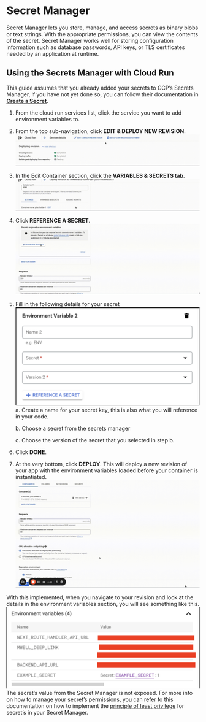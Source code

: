# Secret Manager

Secret Manager lets you store, manage, and access secrets as binary blobs or text strings. With the appropriate permissions, you can view the contents of the secret. Secret Manager works well for storing configuration information such as database passwords, API keys, or TLS certificates needed by an application at runtime.

## Using the Secrets Manager with Cloud Run

This guide assumes that you already added your secrets to GCP’s Secrets Manager, if you have not yet done so, you can follow their documentation in [**Create a Secret**](https://cloud.google.com/secret-manager/docs/creating-and-accessing-secrets#create).

1. From the cloud run services list, click the service you want to add environment variables to.
2. From the top sub-navigation, click **EDIT & DEPLOY NEW REVISION**.
    ![Edit and Deploy](./assets/secret_manager_01.gif)
3. In the Edit Container section, click the **VARIABLES & SECRETS tab**.
    ![Variables and Secrets](./assets/secret_manager_02.gif)
4. Click **REFERENCE A SECRET**.
    ![Reference a Secret](./assets/secret_manager_03.gif)
5. Fill in the following details for your secret
    ![Add Secret](./assets//secret_add.png)
    a. Create a name for your secret key, this is also what you will reference in your code.
    
    b. Choose a secret from the secrets manager

    c. Choose the version of the secret that you selected in step b.
6. Click **DONE**.
7. At the very bottom, click **DEPLOY**. This will deploy a new revision of your app with the environment variables loaded before your container is instantiated.
    ![Deploy](./assets/secret_manager_04.gif)

With this implemented, when you navigate to your revision and look at the details in the environment variables section, you will see something like this.
![Secret Env](./assets/secret_env_variables.png)
The secret’s value from the Secret Manager is not exposed. For more info on how to manage your secret’s permissions, you can refer to this documentation on how to implement the [principle of least privilege](https://cloud.google.com/secret-manager/docs/access-control#least-privilege) for secret’s in your Secret Manager.